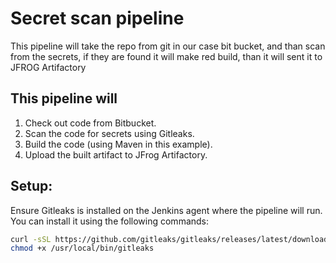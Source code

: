 # Secret scan pipeline
This pipeline will take the repo from git in our case bit bucket, and than scan from the secrets, if they are found it will make red build, than it will sent it to JFROG Artifactory

## This pipeline will
1.	Check out code from Bitbucket.
2.	Scan the code for secrets using Gitleaks.
3.	Build the code (using Maven in this example).
4.	Upload the built artifact to JFrog Artifactory.

## Setup:
Ensure Gitleaks is installed on the Jenkins agent where the pipeline will run. You can install it using the following commands:
```bash
curl -sSL https://github.com/gitleaks/gitleaks/releases/latest/download/gitleaks-linux-amd64 -o /usr/local/bin/gitleaks
chmod +x /usr/local/bin/gitleaks
```
